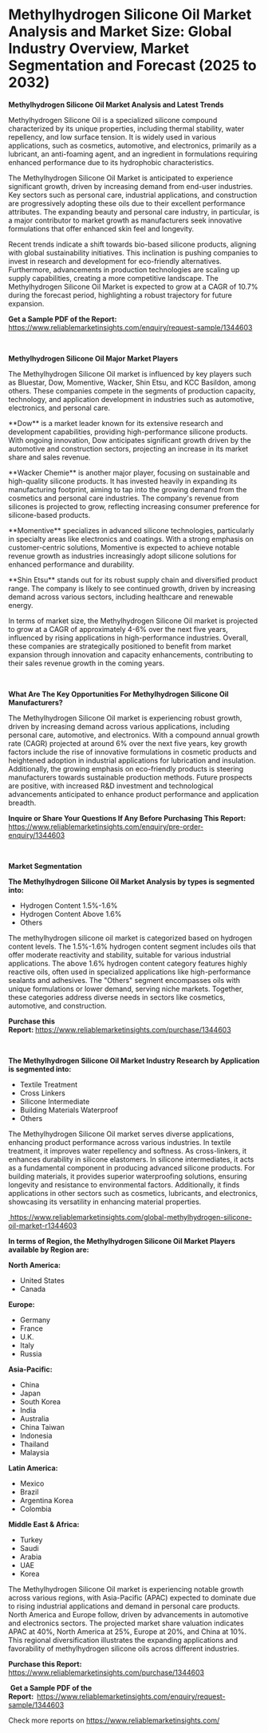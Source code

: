 <p><h1>Methylhydrogen Silicone Oil Market Analysis and Market Size: Global Industry Overview, Market Segmentation and Forecast (2025 to 2032)</h1></p><p><strong>Methylhydrogen Silicone Oil Market Analysis and Latest Trends</strong></p>
<p><p>Methylhydrogen Silicone Oil is a specialized silicone compound characterized by its unique properties, including thermal stability, water repellency, and low surface tension. It is widely used in various applications, such as cosmetics, automotive, and electronics, primarily as a lubricant, an anti-foaming agent, and an ingredient in formulations requiring enhanced performance due to its hydrophobic characteristics.</p><p>The Methylhydrogen Silicone Oil Market is anticipated to experience significant growth, driven by increasing demand from end-user industries. Key sectors such as personal care, industrial applications, and construction are progressively adopting these oils due to their excellent performance attributes. The expanding beauty and personal care industry, in particular, is a major contributor to market growth as manufacturers seek innovative formulations that offer enhanced skin feel and longevity.</p><p>Recent trends indicate a shift towards bio-based silicone products, aligning with global sustainability initiatives. This inclination is pushing companies to invest in research and development for eco-friendly alternatives. Furthermore, advancements in production technologies are scaling up supply capabilities, creating a more competitive landscape. The Methylhydrogen Silicone Oil Market is expected to grow at a CAGR of 10.7% during the forecast period, highlighting a robust trajectory for future expansion.</p></p>
<p><strong>Get a Sample PDF of the Report:&nbsp;</strong> <a href="https://www.reliablemarketinsights.com/enquiry/request-sample/1344603?utm_campaign=2441&utm_medium=2&utm_source=Github&utm_content=ia&utm_term=24032025&utm_id=methylhydrogen-silicone-oil">https://www.reliablemarketinsights.com/enquiry/request-sample/1344603</a></p>
<p>&nbsp;</p>
<p><strong>Methylhydrogen Silicone Oil Major Market Players</strong></p>
<p><p>The Methylhydrogen Silicone Oil market is influenced by key players such as Bluestar, Dow, Momentive, Wacker, Shin Etsu, and KCC Basildon, among others. These companies compete in the segments of production capacity, technology, and application development in industries such as automotive, electronics, and personal care.</p><p>**Dow** is a market leader known for its extensive research and development capabilities, providing high-performance silicone products. With ongoing innovation, Dow anticipates significant growth driven by the automotive and construction sectors, projecting an increase in its market share and sales revenue.</p><p>**Wacker Chemie** is another major player, focusing on sustainable and high-quality silicone products. It has invested heavily in expanding its manufacturing footprint, aiming to tap into the growing demand from the cosmetics and personal care industries. The company's revenue from silicones is projected to grow, reflecting increasing consumer preference for silicone-based products.</p><p>**Momentive** specializes in advanced silicone technologies, particularly in specialty areas like electronics and coatings. With a strong emphasis on customer-centric solutions, Momentive is expected to achieve notable revenue growth as industries increasingly adopt silicone solutions for enhanced performance and durability.</p><p>**Shin Etsu** stands out for its robust supply chain and diversified product range. The company is likely to see continued growth, driven by increasing demand across various sectors, including healthcare and renewable energy.</p><p>In terms of market size, the Methylhydrogen Silicone Oil market is projected to grow at a CAGR of approximately 4-6% over the next five years, influenced by rising applications in high-performance industries. Overall, these companies are strategically positioned to benefit from market expansion through innovation and capacity enhancements, contributing to their sales revenue growth in the coming years.</p></p>
<p>&nbsp;</p>
<p><strong>What Are The Key Opportunities For Methylhydrogen Silicone Oil Manufacturers?</strong></p>
<p><p>The Methylhydrogen Silicone Oil market is experiencing robust growth, driven by increasing demand across various applications, including personal care, automotive, and electronics. With a compound annual growth rate (CAGR) projected at around 6% over the next five years, key growth factors include the rise of innovative formulations in cosmetic products and heightened adoption in industrial applications for lubrication and insulation. Additionally, the growing emphasis on eco-friendly products is steering manufacturers towards sustainable production methods. Future prospects are positive, with increased R&D investment and technological advancements anticipated to enhance product performance and application breadth.</p></p>
<p><strong>Inquire or Share Your Questions If Any Before Purchasing This Report:</strong> <a href="https://www.reliablemarketinsights.com/enquiry/pre-order-enquiry/1344603?utm_campaign=2441&utm_medium=2&utm_source=Github&utm_content=ia&utm_term=24032025&utm_id=methylhydrogen-silicone-oil">https://www.reliablemarketinsights.com/enquiry/pre-order-enquiry/1344603</a></p>
<p>&nbsp;</p>
<p><strong>Market Segmentation</strong></p>
<p><strong>The Methylhydrogen Silicone Oil Market Analysis by types is segmented into:</strong></p>
<p><ul><li>Hydrogen Content 1.5%-1.6%</li><li>Hydrogen Content Above 1.6%</li><li>Others</li></ul></p>
<p><p>The methylhydrogen silicone oil market is categorized based on hydrogen content levels. The 1.5%-1.6% hydrogen content segment includes oils that offer moderate reactivity and stability, suitable for various industrial applications. The above 1.6% hydrogen content category features highly reactive oils, often used in specialized applications like high-performance sealants and adhesives. The "Others" segment encompasses oils with unique formulations or lower demand, serving niche markets. Together, these categories address diverse needs in sectors like cosmetics, automotive, and construction.</p></p>
<p><strong>Purchase this Report:&nbsp;</strong><a href="https://www.reliablemarketinsights.com/purchase/1344603?utm_campaign=2441&utm_medium=2&utm_source=Github&utm_content=ia&utm_term=24032025&utm_id=methylhydrogen-silicone-oil">https://www.reliablemarketinsights.com/purchase/1344603</a></p>
<p>&nbsp;</p>
<p><strong>The Methylhydrogen Silicone Oil Market Industry Research by Application is segmented into:</strong></p>
<p><ul><li>Textile Treatment</li><li>Cross Linkers</li><li>Silicone Intermediate</li><li>Building Materials Waterproof</li><li>Others</li></ul></p>
<p><p>The Methylhydrogen Silicone Oil market serves diverse applications, enhancing product performance across various industries. In textile treatment, it improves water repellency and softness. As cross-linkers, it enhances durability in silicone elastomers. In silicone intermediates, it acts as a fundamental component in producing advanced silicone products. For building materials, it provides superior waterproofing solutions, ensuring longevity and resistance to environmental factors. Additionally, it finds applications in other sectors such as cosmetics, lubricants, and electronics, showcasing its versatility in enhancing material properties.</p></p>
<p><a href="https://www.reliablemarketinsights.com/global-methylhydrogen-silicone-oil-market-r1344603?utm_campaign=2441&utm_medium=2&utm_source=Github&utm_content=ia&utm_term=24032025&utm_id=methylhydrogen-silicone-oil">&nbsp;https://www.reliablemarketinsights.com/global-methylhydrogen-silicone-oil-market-r1344603</a></p>
<p><strong>In terms of Region, the Methylhydrogen Silicone Oil Market Players available by Region are:</strong></p>
<p>
    <p> <strong> North America: </strong>
        <ul>
            <li>United States</li>
            <li>Canada</li>
        </ul>
        </p> 
    <p> <strong> Europe: </strong>
        <ul>
            <li>Germany</li>
            <li>France</li>
            <li>U.K.</li>
            <li>Italy</li>
            <li>Russia</li>
        </ul>
        </p> 
    <p> <strong> Asia-Pacific: </strong>
        <ul>
            <li>China</li>
            <li>Japan</li>
            <li>South Korea</li>
            <li>India</li>
            <li>Australia</li>
            <li>China Taiwan</li>
            <li>Indonesia</li>
            <li>Thailand</li>
            <li>Malaysia</li>
        </ul>
        </p> 
    <p> <strong> Latin America: </strong>
        <ul>
            <li>Mexico</li>
            <li>Brazil</li>
            <li>Argentina Korea</li>
            <li>Colombia</li>
        </ul>
        </p> 
    <p> <strong> Middle East & Africa: </strong>
        <ul>
            <li>Turkey</li>
            <li>Saudi</li>
            <li>Arabia</li>
            <li>UAE</li>
            <li>Korea</li>
        </ul>
    </p>
    </p>
<p><p>The Methylhydrogen Silicone Oil market is experiencing notable growth across various regions, with Asia-Pacific (APAC) expected to dominate due to rising industrial applications and demand in personal care products. North America and Europe follow, driven by advancements in automotive and electronics sectors. The projected market share valuation indicates APAC at 40%, North America at 25%, Europe at 20%, and China at 10%. This regional diversification illustrates the expanding applications and favorability of methylhydrogen silicone oils across different industries.</p></p>
<p><strong>Purchase this Report: </strong><a href="https://www.reliablemarketinsights.com/purchase/1344603?utm_campaign=2441&utm_medium=2&utm_source=Github&utm_content=ia&utm_term=24032025&utm_id=methylhydrogen-silicone-oil">https://www.reliablemarketinsights.com/purchase/1344603</a></p>
<p>&nbsp;<strong>Get a Sample PDF of the Report:&nbsp;&nbsp;</strong><a href="https://www.reliablemarketinsights.com/enquiry/request-sample/1344603?utm_campaign=2441&utm_medium=2&utm_source=Github&utm_content=ia&utm_term=24032025&utm_id=methylhydrogen-silicone-oil">https://www.reliablemarketinsights.com/enquiry/request-sample/1344603</a></p>
<p><strong></strong></p>
<p>Check more reports on <a href="https://www.reliablemarketinsights.com/?utm_campaign=2441&utm_medium=2&utm_source=Github&utm_content=ia&utm_term=24032025&utm_id=methylhydrogen-silicone-oil">https://www.reliablemarketinsights.com/</a></p>